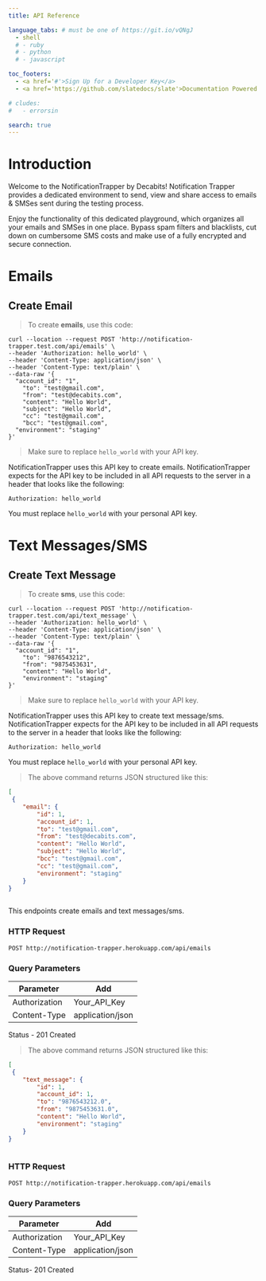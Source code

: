 ```yaml
---
title: API Reference

language_tabs: # must be one of https://git.io/vQNgJ
  - shell
  # - ruby
  # - python
  # - javascript

toc_footers:
  - <a href='#'>Sign Up for a Developer Key</a>
  - <a href='https://github.com/slatedocs/slate'>Documentation Powered by Slate</a>

# cludes:
#   - errorsin

search: true
---
```


# Introduction

Welcome to the NotificationTrapper by Decabits! Notification Trapper provides a dedicated environment to send, view and share access to emails & SMSes sent during the testing process. 

Enjoy the functionality of this dedicated playground, which organizes all your emails and SMSes in one place. Bypass spam filters and blacklists, cut down on cumbersome SMS costs and make use of a fully encrypted and secure connection.


# Emails

## Create Email

> To create **emails**, use this code:

<!-- ```ruby
require 'kittn'

api = Kittn::APIClient.authorize!('meowmeowmeow')
``` -->

<!-- ```python
import kittn

api = kittn.authorize('meowmeowmeow')
``` -->

```shell
curl --location --request POST 'http://notification-trapper.test.com/api/emails' \
--header 'Authorization: hello_world' \
--header 'Content-Type: application/json' \
--header 'Content-Type: text/plain' \
--data-raw '{
  "account_id": "1",
	"to": "test@gmail.com",
	"from": "test@decabits.com",
	"content": "Hello World",
	"subject": "Hello World",
	"cc": "test@gmail.com",
	"bcc": "test@gmail.com",
  "environment": "staging"
}'
```

<!-- ```javascript
const kittn = require('kittn');

let api = kittn.authorize('meowmeowmeow');
``` -->

> Make sure to replace `hello_world` with your API key.

NotificationTrapper uses this API key to create emails. 
NotificationTrapper expects for the API key to be included in all API requests to the server in a header that looks like the following:

`Authorization: hello_world`

<aside class="notice">
You must replace <code>hello_world</code> with your personal API key.
</aside>

# Text Messages/SMS

## Create Text Message

<!-- ```ruby
require 'kittn'

api = Kittn::APIClient.authorize!('meowmeowmeow')
api.kittens.get
``` -->

<!-- ```python
import kittn

api = kittn.authorize('meowmeowmeow')
api.kittens.get()
``` -->

> To create **sms**, use this code:

```shell
curl --location --request POST 'http://notification-trapper.test.com/api/text_message' \
--header 'Authorization: hello_world' \
--header 'Content-Type: application/json' \
--header 'Content-Type: text/plain' \
--data-raw '{
  "account_id": "1",
	"to": "9876543212",
	"from": "9875453631",
	"content": "Hello World",
	"environment": "staging"
}'
```
<!-- 
```javascript
const kittn = require('kittn');

let api = kittn.authorize('meowmeowmeow');
let kittens = api.kittens.get();
``` -->

> Make sure to replace `hello_world` with your API key.

NotificationTrapper uses this API key to create text message/sms.
NotificationTrapper expects for the API key to be included in all API requests to the server in a header that looks like the following:

`Authorization: hello_world`

<aside class="notice">
You must replace <code>hello_world</code> with your personal API key.
</aside>

> The above command returns JSON structured like this:

```json
[
 {
    "email": {
        "id": 1,
        "account_id": 1,
        "to": "test@gmail.com",
        "from": "test@decabits.com",
        "content": "Hello World",
        "subject": "Hello World",
        "bcc": "test@gmail.com",
        "cc": "test@gmail.com",
        "environment": "staging"
    }
}
  
```

This endpoints create emails and text messages/sms.

### HTTP Request

`POST http://notification-trapper.herokuapp.com/api/emails`

### Query Parameters

Parameter | Add
--------- | ------- 
Authorization| Your_API_Key
Content-Type | application/json

<aside class="success">
Status - 201 Created
</aside>


> The above command returns JSON structured like this:

```json
[
 {
    "text_message": {
        "id": 1,
        "account_id": 1,
        "to": "9876543212.0",
        "from": "9875453631.0",
        "content": "Hello World",
        "environment": "staging"
    }
}
  
```

### HTTP Request

`POST http://notification-trapper.herokuapp.com/api/emails`

### Query Parameters

Parameter | Add
--------- | ------- 
Authorization| Your_API_Key
Content-Type | application/json

<aside class="success">
Status- 201 Created
</aside>

<!-- ## Get a Specific Kitten

```ruby
require 'kittn'

api = Kittn::APIClient.authorize!('meowmeowmeow')
api.kittens.get(2)
```

```python
import kittn

api = kittn.authorize('meowmeowmeow')
api.kittens.get(2)
```

```shell
curl "http://example.com/api/kittens/2"
  -H "Authorization: meowmeowmeow"
```

```javascript
const kittn = require('kittn');

let api = kittn.authorize('meowmeowmeow');
let max = api.kittens.get(2);
```

> The above command returns JSON structured like this:

```json
{
  "id": 2,
  "name": "Max",
  "breed": "unknown",
  "fluffiness": 5,
  "cuteness": 10
}
```

This endpoint retrieves a specific kitten.

<aside class="warning">Inside HTML code blocks like this one, you can't use Markdown, so use <code>&lt;code&gt;</code> blocks to denote code.</aside>

### HTTP Request

`GET http://example.com/kittens/<ID>`

### URL Parameters

Parameter | Description
--------- | -----------
ID | The ID of the kitten to retrieve

## Delete a Specific Kitten

```ruby
require 'kittn'

api = Kittn::APIClient.authorize!('meowmeowmeow')
api.kittens.delete(2)
```

```python
import kittn

api = kittn.authorize('meowmeowmeow')
api.kittens.delete(2)
```

```shell
curl "http://example.com/api/kittens/2"
  -X DELETE
  -H "Authorization: meowmeowmeow"
```

```javascript
const kittn = require('kittn');

let api = kittn.authorize('meowmeowmeow');
let max = api.kittens.delete(2);
```

> The above command returns JSON structured like this:

```json
{
  "id": 2,
  "deleted" : ":("
}
```

This endpoint deletes a specific kitten.

### HTTP Request

`DELETE http://example.com/kittens/<ID>`

### URL Parameters

Parameter | Description
--------- | -----------
ID | The ID of the kitten to delete
 -->
